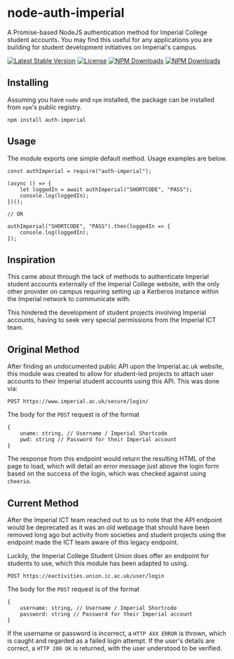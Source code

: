 # node-auth-imperial

A Promise-based NodeJS authentication method for Imperial College student accounts. You may find this useful for any applications you are building for student development initiatives on Imperial's campus.

[![Latest Stable Version](https://img.shields.io/npm/v/auth-imperial.svg)](https://www.npmjs.com/package/auth-imperial) [![License](https://img.shields.io/npm/l/auth-imperial.svg)](https://www.npmjs.com/package/auth-imperial) [![NPM Downloads](https://img.shields.io/npm/dt/auth-imperial.svg)](https://www.npmjs.com/package/auth-imperial) [![NPM Downloads](https://img.shields.io/npm/dm/auth-imperial.svg)](https://www.npmjs.com/package/auth-imperial)

## Installing

Assuming you have `node` and `npm` installed, the package can be installed from `npm`'s public registry.
```
npm install auth-imperial
```

## Usage

The module exports one simple default method. Usage examples are below.
```
const authImperial = require("auth-imperial");

(async () => {
    let loggedIn = await authImperial("SHORTCODE", "PASS");
    console.log(loggedIn);
})();

// OR

authImperial("SHORTCODE", "PASS").then(loggedIn => {
    console.log(loggedIn);
});
```


## Inspiration

This came about through the lack of methods to authenticate Imperial student accounts externally of the Imperial College website, with the only other provider on campus requiring setting up a Kerberos instance within the Imperial network to communicate with.

This hindered the development of student projects involving Imperial accounts, having to seek very special permissions from the Imperial ICT team.

## Original Method 

After finding an undocumented public API upon the Imperial.ac.uk website, this module was created to allow for student-led projects to attach user accounts to their Imperial student accounts using this API. This was done via:

    POST https://www.imperial.ac.uk/secure/login/

The body for the `POST` request is of the format

    {
        uname: string, // Username / Imperial Shortcode
        pwd: string // Password for their Imperial account
    }

The response from this endpoint would return the resulting HTML of the page to load, which will detail an error message just above the login form based on the success of the login, which was checked against using `cheerio`.

## Current Method

After the Imperial ICT team reached out to us to note that the API endpoint would be deprecated as it was an old webpage that should have been removed long ago but activity from societies and student projects using the endpoint made the ICT team aware of this legacy endpoint.

Luckily, the Imperial College Student Union does offer an endpoint for students to use, which this module has been adapted to using.

    POST https://eactivities.union.ic.ac.uk/user/login

The body for the `POST` request is of the format

    {
        username: string, // Username / Imperial Shortcode
        password: string // Password for their Imperial account
    }

If the username or password is incorrect, a `HTTP 4XX ERROR` is thrown, which is caught and regarded as a failed login attempt. If the user's details are correct, a `HTTP 200 OK` is returned, with the user understood to be verified.
